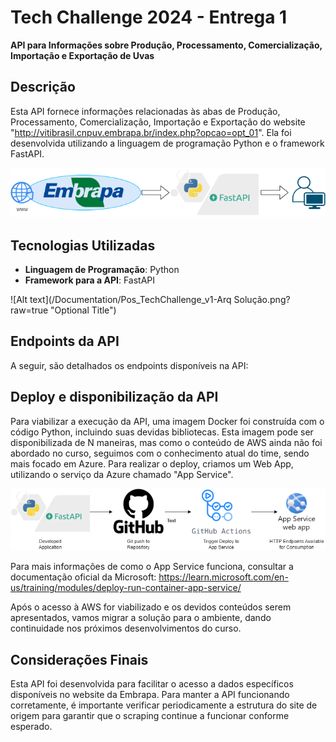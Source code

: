 # Tech Challenge 2024 - Entrega 1

**API para Informações sobre Produção, Processamento, Comercialização, Importação e Exportação de Uvas**

## Descrição

Esta API fornece informações relacionadas às abas de Produção, Processamento, Comercialização, Importação e Exportação do website "http://vitibrasil.cnpuv.embrapa.br/index.php?opcao=opt_01". Ela foi desenvolvida utilizando a linguagem de programação Python e o framework FastAPI.

![Alt text](/Documentation/Pos_TechChallenge_v1-Intro.png?raw=true "Optional Title")

## Tecnologias Utilizadas

-   **Linguagem de Programação**: Python
-   **Framework para a API**: FastAPI

![Alt text](/Documentation/Pos_TechChallenge_v1-Arq Solução.png?raw=true "Optional Title")

## Endpoints da API

A seguir, são detalhados os endpoints disponíveis na API:



## Deploy e disponibilização da API

Para viabilizar a execução da API, uma imagem Docker foi construída com o código Python, incluindo suas devidas bibliotecas. Esta imagem pode ser disponibilizada de N maneiras, mas como o conteúdo de AWS ainda não foi abordado no curso, seguimos com o conhecimento atual do time, sendo mais focado em Azure. Para realizar o deploy, criamos um Web App, utilizando o serviço da Azure chamado "App Service". 

![Alt text](/Documentation/Pos_TechChallenge_v1-Deploy.png?raw=true "Optional Title")

Para mais informações de como o App Service funciona, consultar a documentação oficial da Microsoft:
https://learn.microsoft.com/en-us/training/modules/deploy-run-container-app-service/

Após o acesso à AWS for viabilizado e os devidos conteúdos serem apresentados, vamos migrar a solução para o ambiente, dando continuidade nos próximos desenvolvimentos do curso. 

## Considerações Finais

Esta API foi desenvolvida para facilitar o acesso a dados específicos disponíveis no website da Embrapa. Para manter a API funcionando corretamente, é importante verificar periodicamente a estrutura do site de origem para garantir que o scraping continue a funcionar conforme esperado.
